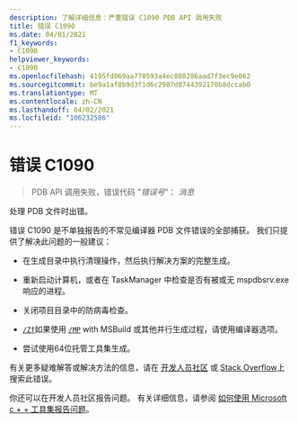 ```yaml
---
description: 了解详细信息：严重错误 C1090 PDB API 调用失败
title: 错误 C1090
ms.date: 04/01/2021
f1_keywords:
- C1090
helpviewer_keywords:
- C1090
ms.openlocfilehash: 4195fd069aa770593a4ec088286aad7f3ec9e062
ms.sourcegitcommit: be9a1af0b9d3f1d6c2987d8744392170b8dccab0
ms.translationtype: MT
ms.contentlocale: zh-CN
ms.lasthandoff: 04/02/2021
ms.locfileid: "106232586"
---
```

# <a name="fatal-error-c1090"></a>错误 C1090

> PDB API 调用失败，错误代码 "*错误号*"： *消息*

处理 PDB 文件时出错。

错误 C1090 是不单独报告的不常见编译器 PDB 文件错误的全部捕获。 我们只提供了解决此问题的一般建议：

- 在生成目录中执行清理操作，然后执行解决方案的完整生成。

- 重新启动计算机，或者在 TaskManager 中检查是否有被或无 mspdbsrv.exe 响应的进程。

- 关闭项目目录中的防病毒检查。

- [`/Zf`](../../build/reference/zf.md)如果使用 [`/MP`](../../build/reference/mp-build-with-multiple-processes.md) with MSBuild 或其他并行生成过程，请使用编译器选项。

- 尝试使用64位托管工具集生成。

有关更多疑难解答或解决方法的信息，请在 [开发人员社区](https://aka.ms/vsfeedback/browsecpp) 或 [Stack Overflow](https://stackoverflow.com/search?q=C1090)上搜索此错误。

你还可以在开发人员社区报告问题。 有关详细信息，请参阅 [如何使用 Microsoft c + + 工具集报告问题](../../overview/how-to-report-a-problem-with-the-visual-cpp-toolset.md)。
